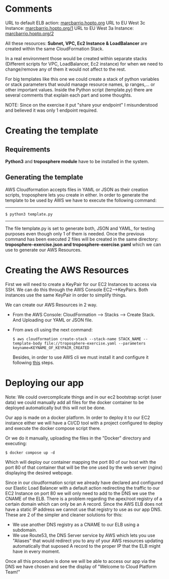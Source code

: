 # Comments
URL to default ELB action: [marcbarrio.hopto.org](http://marcbarrio.hopto.org)
URL to EU West 3c Instance: [marcbarrio.hopto.org/1](http://marcbarrio.hopto.org/1)
URL to EU West 3a Instance: [marcbarrio.hopto.org/2](http://marcbarrio.hopto.org/2)

All these resources: **Subnet, VPC, Ec2 Instance & LoadBalancer** are created within the same CloudFormation Stack.

In a real environment those would be created within separate stacks (Different scripts for VPC, LoadBalancer, Ec2 instance) for when we need to change/remove any of them it would not affect to the rest.

For big templates like this one we could create a stack of python variables or stack parameters that would manage resource names, ip ranges,... or other important values.
Inside the Python script (template.py) there are several comments that explain each part and some thoughts.


NOTE: Since on the exercise it put "share your endpoint" I misunderstood and believed it was only 1 endpoint required. 
# Creating the template

## Requirements
**Python3** and **troposphere module** have to be installed in the system.


## Generating the template

AWS Cloudformation accepts files in YAML or JSON as their creation scripts, troposphere lets you create in either. 
In order to generate the template to be used by AWS we have to execute the following command:

---

`$ python3 template.py `

---

The file template.py is set to generate both, JSON and YAML, for testing purposes even though only 1 of them is needed. Once the previous command has been executed 2 files will be created in the same directory:
**troposphere-exercise.json and troposphere-exercise.yaml** which we can use to generate our AWS Resources.

# Creating the AWS Resources

First we will need to create a KeyPair for our EC2 Instances to access via SSH. We can do this through the AWS Console EC2-->KeyPairs.
Both instances use the same KeyPair in order to simplify things.

We can create our AWS Resources in 2 way.

- From the AWS Console: CloudFormation --> Stacks --> Create Stack. And Uploading our YAML or JSON file.
- From aws cli using the next command:

    `$ aws cloudformation create-stack --stack-name STACK_NAME --template-body file://troposphere-exercise.yaml --parameters keyname=KEYNAME_OF_KEYPAIR_CREATED`
    
    Besides, in order to use AWS cli we must install it and configure it following [this](https://docs.aws.amazon.com/cli/latest/userguide/getting-started-install.html) steps.

# Deploying our app

Note: We could overcomplicate things and in our ec2 bootstrap script (user data) we could manually add all files for the docker container to be deployed automatically but this will not be done.

Our app is made on a docker platform. In order to deploy it to our EC2 instance either we will have a CI/CD tool with a project configured to deploy and execute the docker compose script there. 

Or we do it manually, uploading the files in the "Docker" directory and executing:

`$ docker compose up -d `

Which will deploy our container mapping the port 80 of our host with the port 80 of that container that will be the one used by the web server (nginx) displaying the desired webpage. 

Since in our cloudformation script we already have declared and configured our Elastic Load Balancer with a default action redirecting the traffic to our EC2 Instance on port 80 we will only need to add to the DNS we use the CNAME of the ELB. 
There is a problem regarding the apex/root registry of a certain domain which can only be an A record. Since the AWS ELB does not have a static IP address we cannot use that registry to use as our app DNS. These are 2 of the simpler and cleaner solutions for this:

- We use another DNS registry as a CNAME to our ELB using a subdomain.
- We use Route53, the DNS Server service by AWS which lets you use "Aliases" that would redirect you to any of your AWS resources updating automatically that suposed A record to the proper IP that the ELB might have in every moment.

Once all this procedure is done we will be able to access our app via the DNS we have chosen and see the display of "Welcome to Cloud Platform Team!"